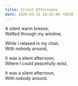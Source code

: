 ```yaml
---
title: Silent Afternoons
date: 2020-03-15 14:55:00 +0530
---
```


A silent warm breeze,<br>
Wafted through my window,<br>

While I relaxed in my chair,<br>
With nobody around,<br>

It was a silent afternoon,<br>
Where I could peacefully exist,<br>

It was a silent afternoon,<br>
With nobody around.<br>
